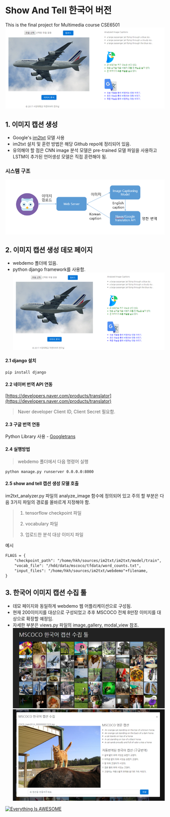 # Show And Tell 한국어 버전

This is the final project for Multimedia course CSE6501
![](/docs/demo1.png)

## 1. 이미지 캡션 생성
   * Google's [im2txt](https://github.com/tensorflow/models/tree/master/im2txt) 모델 사용 
   * im2txt 설치 및 훈련 방법은 해당 Github repo에 정리되어 있음.
   * 유의해야 할 점은 CNN image 분석 모델은 pre-trained 모델 파일을 사용하고 LSTM이 추가된 언어생성 모델은 직접 훈련해야 됨.

### 시스템 구조
![](/docs/system_architecture.png)

## 2. 이미지 캡션 생성 데모 페이지
   * webdemo 폴더에 있음.
   * python django framework를 사용함.
![](/docs/demo1.png)

#### 2.1 django 설치
    pip install django
#### 2.2 네이버 번역 API 연동
[https://developers.naver.com/products/translator](https://developers.naver.com/products/translator)
    
> Naver developer Client ID, Client Secret 필요함.

#### 2.3 구글 번역 연동
Python Library 사용 - [Googletrans](http://py-googletrans.readthedocs.io/en/documentation/)

#### 2.4 실행방법
> webdemo 폴더에서 다음 명령어 실행

    python manage.py runserver 0.0.0.0:8000
   
#### 2.5 show and tell 캡션 생성 모델 호출
im2txt\_analyzer.py 파일의 analyze_image 함수에 정의되어 있고 주의 할 부분은 다음 3가지 파일의 경로를 올바르게 지정해야 함.
> 1. tensorflow checkpoint 파일
>
> 2. vocabulary 파일
> 
> 3. 업로드한 분석 대상 이미지 파일

예시
    
    FLAGS = {
        "checkpoint_path": "/home/hkh/sources/im2txt/im2txt/model/train",
        "vocab_file": "/hdd/data/mscoco/tfdata/word_counts.txt",
        "input_files": "/home/hkh/sources/im2txt/webdemo"+filename,
    }

## 3. 한국어 이미지 캡션 수집 툴
* 데모 페이지와 동일하게 webdemo 웹 어플리케이션으로 구성됨.
* 현재 200이미지를 대상으로 구성되었고 추후 MSCOCO 전체 8만장 이미지를 대상으로 확장할 예정임.
* 자세한 부분은 views.py 파일의 image\_gallery, modal\_view 참조.
![](/docs/demo2.png)
![](/docs/demo3.png)

[![Everything Is AWESOME](http://i.imgur.com/Ot5DWAW.png)](https://youtu.be/StTqXEQ2l-Y?t=35s "Everything Is AWESOME")
